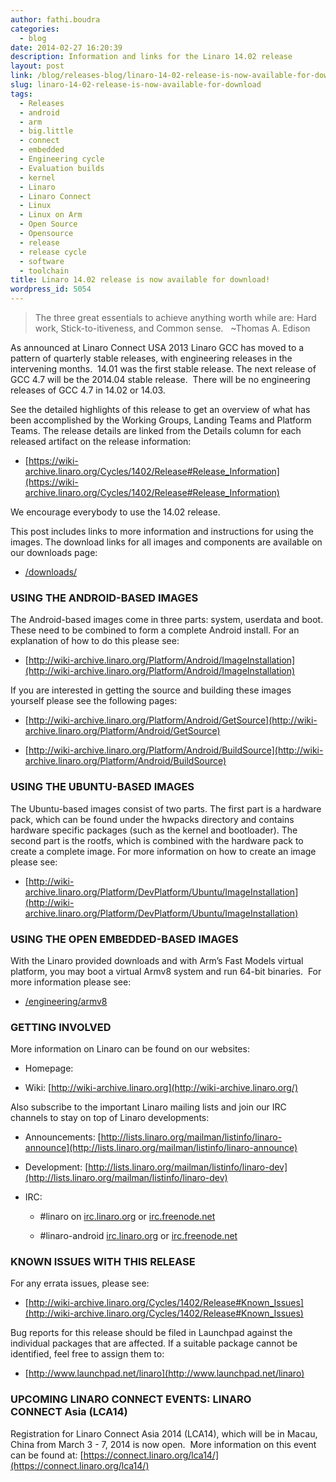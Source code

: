 ```yaml
---
author: fathi.boudra
categories:
  - blog
date: 2014-02-27 16:20:39
description: Information and links for the Linaro 14.02 release
layout: post
link: /blog/releases-blog/linaro-14-02-release-is-now-available-for-download/
slug: linaro-14-02-release-is-now-available-for-download
tags:
  - Releases
  - android
  - arm
  - big.little
  - connect
  - embedded
  - Engineering cycle
  - Evaluation builds
  - kernel
  - Linaro
  - Linaro Connect
  - Linux
  - Linux on Arm
  - Open Source
  - Opensource
  - release
  - release cycle
  - software
  - toolchain
title: Linaro 14.02 release is now available for download!
wordpress_id: 5054
---
```


> The three great essentials to achieve anything worth while are: Hard work, Stick-to-itiveness, and Common sense.   ~Thomas A. Edison

As announced at Linaro Connect USA 2013 Linaro GCC has moved to a pattern of quarterly stable releases, with engineering releases in the intervening months.  14.01 was the first stable release. The next release of GCC 4.7 will be the 2014.04 stable release.  There will be no engineering releases of GCC 4.7 in 14.02 or 14.03.

See the detailed highlights of this release to get an overview of what has been accomplished by the Working Groups, Landing Teams and Platform Teams. The release details are linked from the Details column for each released artifact on the release information:

- [https://wiki-archive.linaro.org/Cycles/1402/Release#Release_Information](https://wiki-archive.linaro.org/Cycles/1402/Release#Release_Information)

We encourage everybody to use the 14.02 release.

This post includes links to more information and instructions for using the images. The download links for all images and components are available on our downloads page:

- [/downloads/](/downloads/)

### USING THE ANDROID-BASED IMAGES

The Android-based images come in three parts: system, userdata and boot. These need to be combined to form a complete Android install. For an explanation of how to do this please see:

- [http://wiki-archive.linaro.org/Platform/Android/ImageInstallation](http://wiki-archive.linaro.org/Platform/Android/ImageInstallation)

If you are interested in getting the source and building these images yourself please see the following pages:

- [http://wiki-archive.linaro.org/Platform/Android/GetSource](http://wiki-archive.linaro.org/Platform/Android/GetSource)

- [http://wiki-archive.linaro.org/Platform/Android/BuildSource](http://wiki-archive.linaro.org/Platform/Android/BuildSource)

### USING THE UBUNTU-BASED IMAGES

The Ubuntu-based images consist of two parts. The first part is a hardware pack, which can be found under the hwpacks directory and contains hardware specific packages (such as the kernel and bootloader). The second part is the rootfs, which is combined with the hardware pack to create a complete image. For more information on how to create an image please see:

- [http://wiki-archive.linaro.org/Platform/DevPlatform/Ubuntu/ImageInstallation](http://wiki-archive.linaro.org/Platform/DevPlatform/Ubuntu/ImageInstallation)

### USING THE OPEN EMBEDDED-BASED IMAGES

With the Linaro provided downloads and with Arm’s Fast Models virtual platform, you may boot a virtual Armv8 system and run 64-bit binaries.  For more information please see:

- [/engineering/armv8](/engineering/)

### GETTING INVOLVED

More information on Linaro can be found on our websites:

- Homepage: [](/)

- Wiki: [http://wiki-archive.linaro.org](http://wiki-archive.linaro.org/)

Also subscribe to the important Linaro mailing lists and join our IRC channels to stay on top of Linaro developments:

- Announcements: [http://lists.linaro.org/mailman/listinfo/linaro-announce](http://lists.linaro.org/mailman/listinfo/linaro-announce)

- Development: [http://lists.linaro.org/mailman/listinfo/linaro-dev](http://lists.linaro.org/mailman/listinfo/linaro-dev)

- IRC:

  - #linaro on [irc.linaro.org](/contact/irc/) or [irc.freenode.net](/contact/irc/)

  - #linaro-android [irc.linaro.org](/contact/irc/) or [irc.freenode.net](/contact/irc/)

### KNOWN ISSUES WITH THIS RELEASE

For any errata issues, please see:

- [http://wiki-archive.linaro.org/Cycles/1402/Release#Known_Issues](http://wiki-archive.linaro.org/Cycles/1402/Release#Known_Issues)

Bug reports for this release should be filed in Launchpad against the individual packages that are affected. If a suitable package cannot be identified, feel free to assign them to:

- [http://www.launchpad.net/linaro](http://www.launchpad.net/linaro)

### UPCOMING LINARO CONNECT EVENTS: LINARO CONNECT Asia (LCA14)

Registration for Linaro Connect Asia 2014 (LCA14), which will be in Macau, China from March 3 - 7, 2014 is now open.  More information on this event can be found at: [https://connect.linaro.org/lca14/](https://connect.linaro.org/lca14/)
